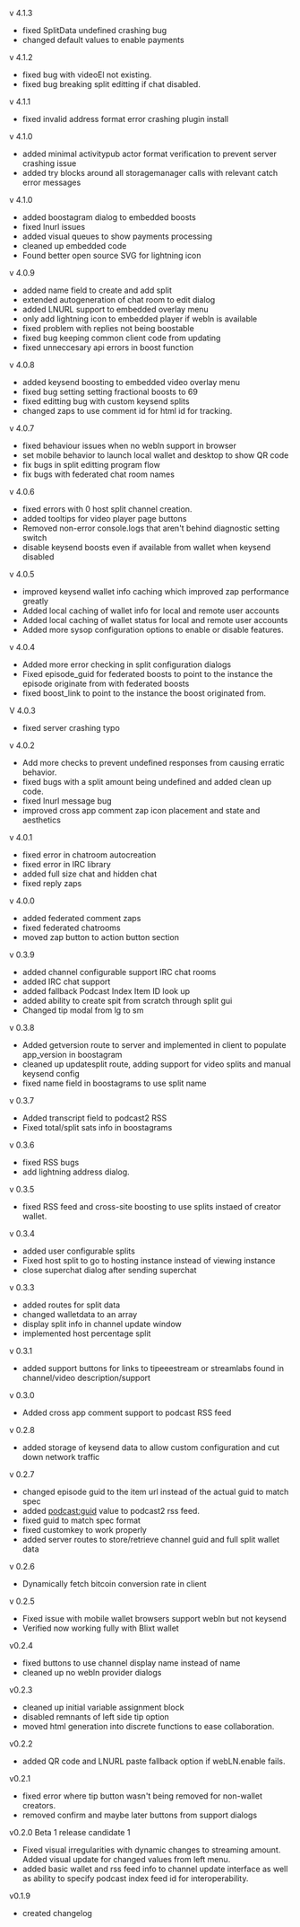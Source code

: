v 4.1.3
- fixed SplitData undefined crashing bug
- changed default values to enable payments

v 4.1.2
- fixed bug with videoEl not existing.
- fixed bug breaking split editting if chat disabled.

v 4.1.1
- fixed invalid address format error crashing plugin install

v 4.1.0
- added minimal activitypub actor format verification to prevent server crashing issue
- added try blocks around all storagemanager calls with relevant catch error messages

v 4.1.0
- added boostagram dialog to embedded boosts
- fixed lnurl issues
- added visual queues to show payments processing
- cleaned up embedded code
- Found better open source SVG for lightning icon

v 4.0.9
- added name field to create and add split
- extended autogeneration of chat room to edit dialog
- added LNURL support to embedded overlay menu
- only add lightning icon to embedded player if webln is available
- fixed problem with replies not being boostable
- fixed bug keeping common client code from updating
- fixed unneccesary api errors in boost function

v 4.0.8
- added keysend boosting to embedded video overlay menu
- fixed bug setting setting fractional boosts to 69
- fixed editting bug with custom keysend splits
- changed zaps to use comment id for html id for tracking.

v 4.0.7
- fixed behaviour issues when no webln support in browser
- set mobile behavior to launch local wallet and desktop to show QR code
- fix bugs in split editting program flow
- fix bugs with federated chat room names

v 4.0.6
- fixed errors with 0 host split channel creation.
- added tooltips for video player page buttons
- Removed non-error console.logs that aren't behind diagnostic setting switch
- disable keysend boosts even if available from wallet when keysend disabled

v 4.0.5
- improved keysend wallet info caching which improved zap performance greatly
- Added local caching of wallet info for local and remote user accounts
- Added local caching of wallet status for local and remote user accounts
- Added more sysop configuration options to enable or disable features.

v 4.0.4
- Added more error checking in split configuration dialogs
- Fixed episode_guid for federated boosts to point to the instance the episode originate from with federated boosts
- fixed boost_link to point to the instance the boost originated from.

V 4.0.3
- fixed server crashing typo

v 4.0.2
- Add more checks to prevent undefined responses from causing erratic behavior.
- fixed bugs with a split amount being undefined and added clean up code.
- fixed lnurl message bug
- improved cross app comment zap icon placement and state and aesthetics

v 4.0.1
- fixed error in chatroom autocreation
- fixed error in IRC library
- added full size chat and hidden chat
- fixed reply zaps

v 4.0.0
- added federated comment zaps
- fixed federated chatrooms
- moved zap button to action button section

v 0.3.9
- added channel configurable support IRC chat rooms
- added IRC chat support
- added fallback Podcast Index Item ID look up
- added ability to create spit from scratch through split gui
- Changed tip modal from lg to sm

v 0.3.8
- Added getversion route to server and implemented in client to populate app_version in boostagram
- cleaned up updatesplit route, adding support for video splits and manual keysend config
- fixed name field in boostagrams to use split name

v 0.3.7
- Added transcript field to podcast2 RSS
- Fixed total/split sats info in boostagrams

v 0.3.6
- fixed RSS bugs
- add lightning address dialog.

v 0.3.5
- fixed RSS feed and cross-site boosting to use splits instaed of creator wallet.

v 0.3.4
- added user configurable splits
- Fixed host split to go to hosting instance instead of viewing instance
- close superchat dialog after sending superchat

v 0.3.3
- added routes for split data
- changed walletdata to an array
- display split info in channel update window
- implemented host percentage split

v 0.3.1
- added support buttons for links to tipeeestream or streamlabs found in channel/video description/support

v 0.3.0
- Added cross app comment support to podcast RSS feed

v 0.2.8
- added storage of keysend data to allow custom configuration and cut down network traffic

v 0.2.7
- changed episode guid to the item url instead of the actual guid to match spec
- added <podcast:guid> value to podcast2 rss feed.
- fixed guid to match spec format
- fixed customkey to work properly
- added server routes to store/retrieve channel guid and full split wallet data

v 0.2.6
- Dynamically fetch bitcoin conversion rate in client

v 0.2.5
- Fixed issue with mobile wallet browsers support webln but not keysend
- Verified now working fully with Blixt wallet

v0.2.4
- fixed buttons to use channel display name instead of name
- cleaned up no webln provider dialogs

v0.2.3
- cleaned up initial variable assignment block
- disabled remnants of left side tip option
- moved html generation into discrete functions to ease collaboration.

v0.2.2
- added QR code and LNURL paste fallback option if webLN.enable fails.

v0.2.1
- fixed error where tip button wasn't being removed for non-wallet creators.
- removed confirm and maybe later buttons from support dialogs

v0.2.0 Beta 1 release candidate 1
- Fixed visual irregularities with dynamic changes to streaming amount. Added visual update for changed values from left menu.
- added basic wallet and rss feed info to channel update interface as well as ability to specify podcast index feed id for interoperability.

v0.1.9
- created changelog